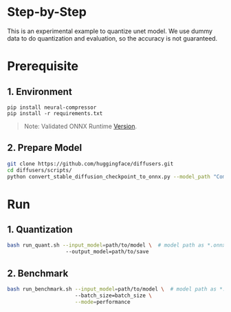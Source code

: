 Step-by-Step
============

This is an experimental example to quantize unet model. We use dummy data to do quantization and evaluation, so the accuracy is not guaranteed.

# Prerequisite

## 1. Environment
```shell
pip install neural-compressor
pip install -r requirements.txt
```
> Note: Validated ONNX Runtime [Version](/docs/source/installation_guide.md#validated-software-environment).

## 2. Prepare Model

```bash
git clone https://github.com/huggingface/diffusers.git
cd diffusers/scripts/
python convert_stable_diffusion_checkpoint_to_onnx.py --model_path "CompVis/stable-diffusion-v1-4" --output_path /workdir/output_path
```

# Run

## 1. Quantization

```bash
bash run_quant.sh --input_model=path/to/model \  # model path as *.onnx
                   --output_model=path/to/save
```

## 2. Benchmark

```bash
bash run_benchmark.sh --input_model=path/to/model \  # model path as *.onnx
                      --batch_size=batch_size \
                      --mode=performance
```